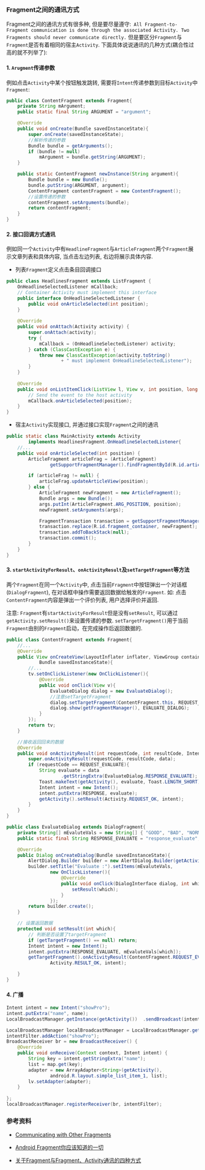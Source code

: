 ### Fragment之间的通讯方式

Fragment之间的通讯方式有很多种, 但是要尽量遵守:` All Fragment-to-Fragment communication is done through the associated Activity. Two Fragments should never communicate directly.` 但是要区分`Fragment`与`Fragment`是否有着相同的宿主`Activity`. 下面具体说说通讯的几种方式(耦合性过高的就不列举了): 

#### 1. `Arugment`传递参数

例如点击`Activity`中某个按钮触发跳转, 需要将`Intent`传递参数到目标`Activity`中`Fragment`:

```java
public class ContentFragment extends Fragment{
	private String mArgument;
	public static final String ARGUMENT = "argument";

	@Override
	public void onCreate(Bundle savedInstanceState){
		super.onCreate(savedInstanceState);
      	//解析传递的参数
		Bundle bundle = getArguments();
		if (bundle != null)
			mArgument = bundle.getString(ARGUMENT);
	}

	public static ContentFragment newInstance(String argument){
		Bundle bundle = new Bundle();
		bundle.putString(ARGUMENT, argument);
		ContentFragment contentFragment = new ContentFragment();
      	//设置传递的参数
		contentFragment.setArguments(bundle);
		return contentFragment;
	}
}
```

#### 2. 接口回调方式通讯

例如同一个`Activity`中有`HeadlineFragment`与`ArticleFragment`两个`Fragment`展示文章列表和具体内容, 当点击左边列表, 右边将展示具体内容. 

* 列表`Fragment`定义点击条目回调接口

```java
public class HeadlinesFragment extends ListFragment {
    OnHeadlineSelectedListener mCallback;
    // Container Activity must implement this interface
    public interface OnHeadlineSelectedListener {
        public void onArticleSelected(int position);
    }
  
    @Override
    public void onAttach(Activity activity) {
        super.onAttach(activity);
        try {
            mCallback = (OnHeadlineSelectedListener) activity;
        } catch (ClassCastException e) {
            throw new ClassCastException(activity.toString()
                    + " must implement OnHeadlineSelectedListener");
        }
    }
	
    @Override
    public void onListItemClick(ListView l, View v, int position, long id) {
        // Send the event to the host activity
        mCallback.onArticleSelected(position);
    }
}
```

* 宿主`Activity`实现接口, 并通过接口实现`Fragment`之间的通讯

```java
public static class MainActivity extends Activity
        implements HeadlinesFragment.OnHeadlineSelectedListener{
    //...
    public void onArticleSelected(int position) {
        ArticleFragment articleFrag = (ArticleFragment)
                getSupportFragmentManager().findFragmentById(R.id.article_fragment);

        if (articleFrag != null) {
            articleFrag.updateArticleView(position);
        } else {
            ArticleFragment newFragment = new ArticleFragment();
            Bundle args = new Bundle();
            args.putInt(ArticleFragment.ARG_POSITION, position);
            newFragment.setArguments(args);

            FragmentTransaction transaction = getSupportFragmentManager().beginTransaction();
            transaction.replace(R.id.fragment_container, newFragment);
            transaction.addToBackStack(null);
            transaction.commit();
        }
    }
}
```

#### 3. `startActivityForResult`、`onActivityResult`及`setTargetFragment`等方法

两个`Fragment`在同一个`Activity`中, 点击当前`Fragment`中按钮弹出一个对话框(`DialogFragment`), 在对话框中操作需要返回数据给触发的`Fragment`. 如: 点击`ContentFragment`内容是弹出一个评价列表, 用户选择评价并返回.

注意: `Fragment`有`startActivityForResult`但是没有`setResult`, 可以通过`getActivity.setResult()`来设置传递的参数. `setTargetFragment()`用于当前`Fragment`由别的`Fragment`启动，在完成操作后返回数据的.

```java
public class ContentFragment extends Fragment{
	//...
	@Override
	public View onCreateView(LayoutInflater inflater, ViewGroup container,
			Bundle savedInstanceState){
		//...
		tv.setOnClickListener(new OnClickListener(){
			@Override
			public void onClick(View v){
				EvaluateDialog dialog = new EvaluateDialog();
				//注意setTargetFragment
				dialog.setTargetFragment(ContentFragment.this, REQUEST_EVALUATE);
				dialog.show(getFragmentManager(), EVALUATE_DIALOG);
			}
		});
		return tv;
	}

	//接收返回回来的数据
	@Override
	public void onActivityResult(int requestCode, int resultCode, Intent data){
		super.onActivityResult(requestCode, resultCode, data);
		if (requestCode == REQUEST_EVALUATE){
			String evaluate = data
					.getStringExtra(EvaluateDialog.RESPONSE_EVALUATE);
			Toast.makeText(getActivity(), evaluate, Toast.LENGTH_SHORT).show();
			Intent intent = new Intent();
			intent.putExtra(RESPONSE, evaluate);
			getActivity().setResult(Activity.REQUEST_OK, intent);
		}
	}
}
```

```java
public class EvaluateDialog extends DialogFragment{
	private String[] mEvaluteVals = new String[] { "GOOD", "BAD", "NORMAL" };
	public static final String RESPONSE_EVALUATE = "response_evaluate";

	@Override
	public Dialog onCreateDialog(Bundle savedInstanceState){
		AlertDialog.Builder builder = new AlertDialog.Builder(getActivity());
		builder.setTitle("Evaluate :").setItems(mEvaluteVals,
				new OnClickListener(){
					@Override
					public void onClick(DialogInterface dialog, int which){
						setResult(which);
					}
				});
		return builder.create();
	}

	// 设置返回数据
	protected void setResult(int which){
		// 判断是否设置了targetFragment
		if (getTargetFragment() == null) return;
		Intent intent = new Intent();
		intent.putExtra(RESPONSE_EVALUATE, mEvaluteVals[which]);
		getTargetFragment().onActivityResult(ContentFragment.REQUEST_EVALUATE,
				Activity.RESULT_OK, intent);

	}
}

```

#### 4. 广播

```java
Intent intent = new Intent("showPro");  
intent.putExtra("name", name);  
LocalBroadcastManager.getInstance(getActivity())  .sendBroadcast(intent);  
```

```java
LocalBroadcastManager localBroadcastManager = LocalBroadcastManager.getInstance(getActivity()); IntentFilter intentFilter = new IntentFilter();  
intentFilter.addAction("showPro");  
BroadcastReceiver br = new BroadcastReceiver() {  
    @Override  
    public void onReceive(Context context, Intent intent) {  
        String key = intent.getStringExtra("name");  
        list = map.get(key);  
        adapter = new ArrayAdapter<String>(getActivity(),  
                android.R.layout.simple_list_item_1, list);  
        lv.setAdapter(adapter);  
    }  
  
};  
localBroadcastManager.registerReceiver(br, intentFilter);  
```



### 参考资料

* [Communicating with Other Fragments](https://developer.android.google.cn/training/basics/fragments/communicating.html#Implement)

* [Android Fragment你应该知道的一切](http://blog.csdn.net/lmj623565791/article/details/42628537/)

* [关于Fragment与Fragment、Activity通讯的四种方式](http://blog.csdn.net/u012702547/article/details/49786417)

  ​

